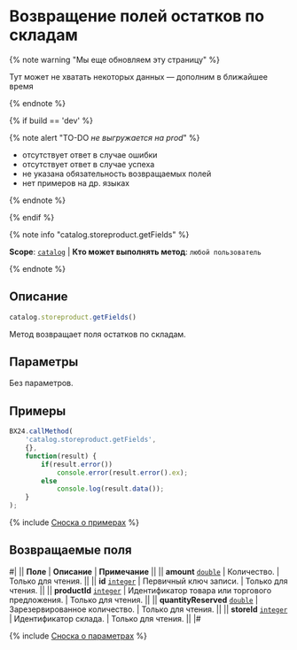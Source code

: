 # Возвращение полей остатков по складам

{% note warning "Мы еще обновляем эту страницу" %}

Тут может не хватать некоторых данных — дополним в ближайшее время

{% endnote %}

{% if build == 'dev' %}

{% note alert "TO-DO _не выгружается на prod_" %}

- отсутствует ответ в случае ошибки
- отсутствует ответ в случае успеха
- не указана обязательность возвращаемых полей
- нет примеров на др. языках
  
{% endnote %}

{% endif %}

{% note info "catalog.storeproduct.getFields" %}

**Scope**: [`catalog`](../../scopes/permissions.md) | **Кто может выполнять метод**: `любой пользователь`

{% endnote %}

## Описание

```js
catalog.storeproduct.getFields()
```

Метод возвращает поля остатков по складам.

## Параметры

Без параметров.

## Примеры

```javascript
BX24.callMethod(
    'catalog.storeproduct.getFields',
    {},
    function(result) {
        if(result.error())
            console.error(result.error().ex);
        else
            console.log(result.data());
    }
);
```
{% include [Сноска о примерах](../../../_includes/examples.md) %}

## Возвращаемые поля

#|
|| **Поле** | **Описание** | **Примечание** ||
|| **amount** 
[`double`](../../data-types.md) | Количество. | Только для чтения. ||
|| **id** 
[`integer`](../../data-types.md) | Первичный ключ записи. | Только для чтения. ||
|| **productId** 
[`integer`](../../data-types.md) | Идентификатор товара или торгового предложения. | Только для чтения. ||
|| **quantityReserved** 
[`double`](../../data-types.md) | Зарезервированное количество. | Только для чтения. ||
|| **storeId** 
[`integer`](../../data-types.md) | Идентификатор склада. | Только для чтения. ||
|#

{% include [Сноска о параметрах](../../../_includes/required.md) %}
